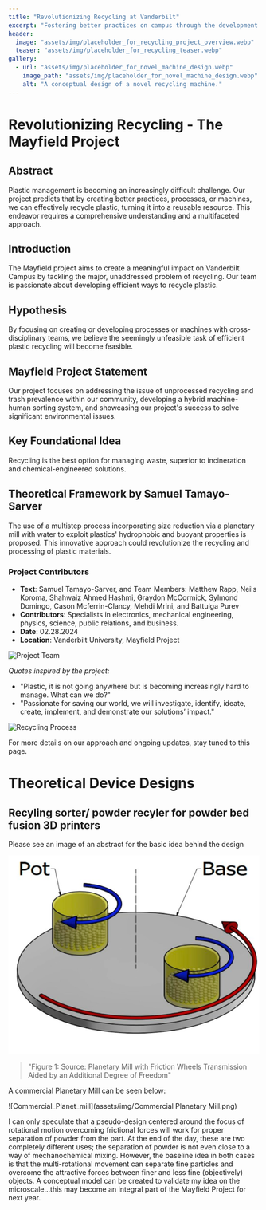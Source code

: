 ```yaml
---
title: "Revolutionizing Recycling at Vanderbilt"
excerpt: "Fostering better practices on campus through the development and implementation of novel recycling machines."
header:
  image: "assets/img/placeholder_for_recycling_project_overview.webp"
  teaser: "assets/img/placeholder_for_recycling_teaser.webp"
gallery:
  - url: "assets/img/placeholder_for_novel_machine_design.webp"
    image_path: "assets/img/placeholder_for_novel_machine_design.webp"
    alt: "A conceptual design of a novel recycling machine."
---
```


# Revolutionizing Recycling - The Mayfield Project

## Abstract

Plastic management is becoming an increasingly difficult challenge. Our project predicts that by creating better practices, processes, or machines, we can effectively recycle plastic, turning it into a reusable resource. This endeavor requires a comprehensive understanding and a multifaceted approach.

## Introduction

The Mayfield project aims to create a meaningful impact on Vanderbilt Campus by tackling the major, unaddressed problem of recycling. Our team is passionate about developing efficient ways to recycle plastic.

## Hypothesis

By focusing on creating or developing processes or machines with cross-disciplinary teams, we believe the seemingly unfeasible task of efficient plastic recycling will become feasible.

## Mayfield Project Statement

Our project focuses on addressing the issue of unprocessed recycling and trash prevalence within our community, developing a hybrid machine-human sorting system, and showcasing our project's success to solve significant environmental issues.

## Key Foundational Idea

Recycling is the best option for managing waste, superior to incineration and chemical-engineered solutions.

## Theoretical Framework by Samuel Tamayo-Sarver

The use of a multistep process incorporating size reduction via a planetary mill with water to exploit plastics' hydrophobic and buoyant properties is proposed. This innovative approach could revolutionize the recycling and processing of plastic materials.

### Project Contributors

- **Text**: Samuel Tamayo-Sarver, and Team Members: Matthew Rapp, Neils Koroma, Shahwaiz Ahmed Hashmi, Graydon McCormick, Sylmond Domingo, Cason Mcferrin-Clancy, Mehdi Mrini, and Battulga Purev
- **Contributors**: Specialists in electronics, mechanical engineering, physics, science, public relations, and business.
- **Date**: 02.28.2024
- **Location**: Vanderbilt University, Mayfield Project

![Project Team](assets/img/placeholder_for_project_team.jpg)

*Quotes inspired by the project:*

- "Plastic, it is not going anywhere but is becoming increasingly hard to manage. What can we do?"
- "Passionate for saving our world, we will investigate, identify, ideate, create, implement, and demonstrate our solutions’ impact."

![Recycling Process](assets/img/placeholder_for_recycling_process.jpg)

For more details on our approach and ongoing updates, stay tuned to this page.

# Theoretical Device Designs

## Recyling sorter/ powder recyler for powder bed fusion 3D printers

Please see an image of an abstract for the basic idea behind the design 

![Rotational_movement](assets/img/Rotational_mill_motion.png)

> "Figure 1: Source: Planetary Mill with Friction Wheels Transmission Aided by an Additional Degree of Freedom"

A commercial Planetary Mill can be seen below: 

![Commercial_Planet_mill](assets/img/Commercial Planetary Mill.png)


I can only speculate that a pseudo-design centered around the focus of rotational motion overcoming frictional forces will work for proper separation of powder from the part. At the end of the day, these are two completely different uses; the separation of powder is not even close to a way of mechanochemical mixing. However, the baseline idea in both cases is that the multi-rotational movement can separate fine particles and overcome the attractive forces between finer and less fine (objectively) objects.
	A conceptual model can be created to validate my idea on the microscale…this may become an integral part of the Mayfield Project for next year. 





 
